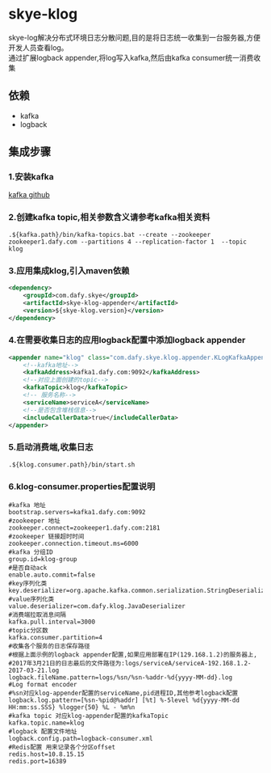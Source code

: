 skye-klog
=============
skye-log解决分布式环境日志分散问题,目的是将日志统一收集到一台服务器,方便开发人员查看log。  
通过扩展logback appender,将log写入kafka,然后由kafka consumer统一消费收集
## 依赖
- kafka
- logback

## 集成步骤
### 1.安装kafka
[kafka github](https://github.com/apache/kafka)
### 2.创建kafka topic,相关参数含义请参考kafka相关资料
```
.${kafka.path}/bin/kafka-topics.bat --create --zookeeper zookeeper1.dafy.com --partitions 4 --replication-factor 1  --topic klog
```
### 3.应用集成klog,引入maven依赖
```xml
<dependency>
	<groupId>com.dafy.skye</groupId>
	<artifactId>skye-klog-appender</artifactId>
	<version>${skye-klog.version}</version>
</dependency>
```
### 4.在需要收集日志的应用logback配置中添加logback appender
```xml
<appender name="klog" class="com.dafy.skye.klog.appender.KLogKafkaAppender">
	<!--kafka地址-->
	<kafkaAddress>kafka1.dafy.com:9092</kafkaAddress>
	<!--对应上面创建的topic-->
	<kafkaTopic>klog</kafkaTopic>
	<!-- 服务名称-->
	<serviceName>serviceA</serviceName>
	<!--是否包含堆栈信息-->
	<includeCallerData>true</includeCallerData>
</appender>
```
### 5.启动消费端,收集日志
```
.${klog.consumer.path}/bin/start.sh
```
### 6.klog-consumer.properties配置说明
```
#kafka 地址
bootstrap.servers=kafka1.dafy.com:9092
#zookeeper 地址
zookeeper.connect=zookeeper1.dafy.com:2181
#zookeeper 链接超时时间
zookeeper.connection.timeout.ms=6000
#kafka 分组ID
group.id=klog-group
#是否自动ack
enable.auto.commit=false
#key序列化类
key.deserializer=org.apache.kafka.common.serialization.StringDeserializer
#value序列化类
value.deserializer=com.dafy.klog.JavaDeserializer
#消费端拉取消息间隔
kafka.pull.interval=3000
#topic分区数
kafka.consumer.partition=4
#收集各个服务的日志保存路径
#根据上面示例的logback appender配置,如果应用部署在IP(129.168.1.2)的服务器上,
#2017年3月21日的日志最后的文件路径为:logs/serviceA/serviceA-192.168.1.2-2017-03-21.log
logback.fileName.pattern=logs/%sn/%sn-%addr-%d{yyyy-MM-dd}.log
#Log format encoder
#%sn对应klog-appender配置的serviceName,pid进程ID,其他参考logback配置
logback.log.pattern=[%sn-%pid@%addr] [%t] %-5level %d{yyyy-MM-dd HH:mm:ss.SSS} %logger{50} %L - %m%n
#kafka topic 对应klog-appender配置的kafkaTopic
kafka.topic.name=klog
#logback 配置文件地址
logback.config.path=logback-consumer.xml
#Redis配置 用来记录各个分区offset
redis.host=10.8.15.15
redis.port=16389
```
